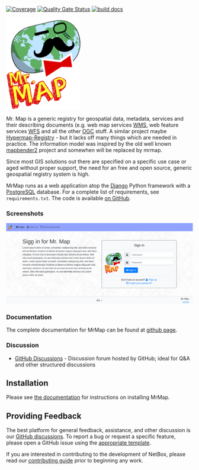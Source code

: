 [![Coverage](https://sonarcloud.io/api/project_badges/measure?project=mrmap-community_mrmap&metric=coverage)](https://sonarcloud.io/dashboard?id=mrmap-community_mrmap)
[![Quality Gate Status](https://sonarcloud.io/api/project_badges/measure?project=mrmap-community_mrmap&metric=alert_status)](https://sonarcloud.io/dashboard?id=mrmap-community_mrmap)
[![build docs](https://github.com/mrmap-community/mrmap/actions/workflows/publish_docs.yml/badge.svg)](https://mrmap-community.github.io/mrmap/)

<img src="https://github.com/mrmap-community/mrmap/blob/master/mrmap/MrMap/static/images/mr_map.png" width="200">

Mr. Map is a generic registry for geospatial data, metadata, services and their describing documents (e.g. web map services [WMS](https://www.opengeospatial.org/standards/wms), web feature services [WFS](https://www.opengeospatial.org/standards/wfs) and all the other [OGC](http://www.opengeospatial.org/) stuff. A similar project maybe [Hypermap-Registry](http://cga-harvard.github.io/Hypermap-Registry/) - but it lacks off many things which are needed in practice. The information model was inspired by the old well known [mapbender2](https://github.com/mrmap-community/Mapbender2.8) project and somewhen will be replaced by mrmap.

Since most GIS solutions out there are specified on a specific use case or aged without proper support, the need for an free and open source, generic geospatial registry system is high.

MrMap runs as a web application atop the [Django](https://www.djangoproject.com/)
Python framework with a [PostgreSQL](https://www.postgresql.org/) database. For a
complete list of requirements, see `requirements.txt`. The code is available [on GitHub](https://github.com/mrmap-community/mrmap).


### Screenshots

<img src="https://github.com/mrmap-community/mrmap/blob/master/docs/source/images/mrmap_loginpage.png">

### Documentation

The complete documentation for MrMap can be found at [github page](https://mrmap-community.github.io/mrmap/develop/). 

### Discussion

* [GitHub Discussions](https://github.com/mrmap-community/mrmap/discussions) - Discussion forum hosted by GitHub; ideal for Q&A and other structured discussions


## Installation

Please see [the documentation](https://mrmap-community.github.io/mrmap/) for
instructions on installing MrMap.

## Providing Feedback

The best platform for general feedback, assistance, and other discussion is our
[GitHub discussions](https://github.com/mrmap-community/mrmap/discussions).
To report a bug or request a specific feature, please open a GitHub issue using
the [appropriate template](https://github.com/mrmap-community/mrmap/issues/new/choose).

If you are interested in contributing to the development of NetBox, please read
our [contributing guide](CONTRIBUTING.md) prior to beginning any work.
